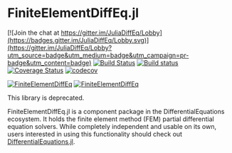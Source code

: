 # FiniteElementDiffEq.jl

[![Join the chat at https://gitter.im/JuliaDiffEq/Lobby](https://badges.gitter.im/JuliaDiffEq/Lobby.svg)](https://gitter.im/JuliaDiffEq/Lobby?utm_source=badge&utm_medium=badge&utm_campaign=pr-badge&utm_content=badge)
[![Build Status](https://travis-ci.org/JuliaDiffEq/FiniteElementDiffEq.jl.svg?branch=master)](https://travis-ci.org/JuliaDiffEq/FiniteElementDiffEq.jl)
[![Build status](https://ci.appveyor.com/api/projects/status/a3o7i5mrh9k6aet8?svg=true)](https://ci.appveyor.com/project/ChrisRackauckas/finiteelementdiffeq-jl)
[![Coverage Status](https://coveralls.io/repos/github/JuliaDiffEq/FiniteElementDiffEq.jl/badge.svg)](https://coveralls.io/github/JuliaDiffEq/FiniteElementDiffEq.jl)
[![codecov](https://codecov.io/gh/JuliaDiffEq/FiniteElementDiffEq.jl/branch/master/graph/badge.svg)](https://codecov.io/gh/JuliaDiffEq/FiniteElementDiffEq.jl)

[![FiniteElementDiffEq](http://pkg.julialang.org/badges/FiniteElementDiffEq_0.5.svg)](http://pkg.julialang.org/?pkg=FiniteElementDiffEq)
[![FiniteElementDiffEq](http://pkg.julialang.org/badges/FiniteElementDiffEq_0.6.svg)](http://pkg.julialang.org/?pkg=FiniteElementDiffEq)

This library is deprecated.

FiniteElementDiffEq.jl is a component package in the DifferentialEquations ecosystem. It holds the
finite element method (FEM) partial differential equation solvers. While completely independent
and usable on its own, users interested in using this
functionality should check out [DifferentialEquations.jl](https://github.com/JuliaDiffEq/DifferentialEquations.jl).
